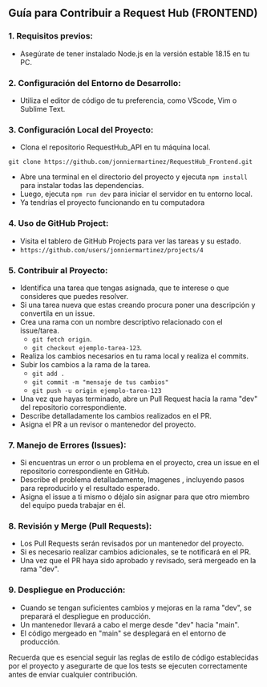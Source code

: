 ## Guía para Contribuir a Request Hub (FRONTEND)

### 1. Requisitos previos:

- Asegúrate de tener instalado Node.js en la versión estable 18.15 en tu PC.

### 2. Configuración del Entorno de Desarrollo:

- Utiliza el editor de código de tu preferencia, como VScode, Vim o Sublime Text.

### 3. Configuración Local del Proyecto:

- Clona el repositorio RequestHub_API en tu máquina local.

```
git clone https://github.com/jonniermartinez/RequestHub_Frontend.git
```

- Abre una terminal en el directorio del proyecto y ejecuta `npm install` para instalar todas las dependencias.
- Luego, ejecuta `npm run dev` para iniciar el servidor en tu entorno local.
- Ya tendrias el proyecto funcionando en tu computadora

### 4. Uso de GitHub Project:

- Visita el tablero de GitHub Projects para ver las tareas y su estado.
- `https://github.com/users/jonniermartinez/projects/4`

### 5. Contribuir al Proyecto:

- Identifica una tarea que tengas asignada, que te interese o que consideres que puedes resolver.
- Si una tarea nueva que estas creando procura poner una descripción y convertila en un issue.
- Crea una rama con un nombre descriptivo relacionado con el issue/tarea.
  - `git fetch origin`.
  - `git checkout ejemplo-tarea-123`.
- Realiza los cambios necesarios en tu rama local y realiza el commits.
- Subir los cambios a la rama de la tarea.
  - `git add .`
  - `git commit -m "mensaje de tus cambios"`
  - `git push -u origin ejemplo-tarea-123`
- Una vez que hayas terminado, abre un Pull Request hacia la rama "dev" del repositorio correspondiente.
- Describe detalladamente los cambios realizados en el PR.
- Asigna el PR a un revisor o mantenedor del proyecto.

### 7. Manejo de Errores (Issues):

- Si encuentras un error o un problema en el proyecto, crea un issue en el repositorio correspondiente en GitHub.
- Describe el problema detalladamente, Imagenes , incluyendo pasos para reproducirlo y el resultado esperado.
- Asigna el issue a ti mismo o déjalo sin asignar para que otro miembro del equipo pueda trabajar en él.

### 8. Revisión y Merge (Pull Requests):

- Los Pull Requests serán revisados por un mantenedor del proyecto.
- Si es necesario realizar cambios adicionales, se te notificará en el PR.
- Una vez que el PR haya sido aprobado y revisado, será mergeado en la rama "dev".

### 9. Despliegue en Producción:

- Cuando se tengan suficientes cambios y mejoras en la rama "dev", se preparará el despliegue en producción.
- Un mantenedor llevará a cabo el merge desde "dev" hacia "main".
- El código mergeado en "main" se desplegará en el entorno de producción.

Recuerda que es esencial seguir las reglas de estilo de código establecidas por el proyecto y asegurarte de que los tests se ejecuten correctamente antes de enviar cualquier contribución.
